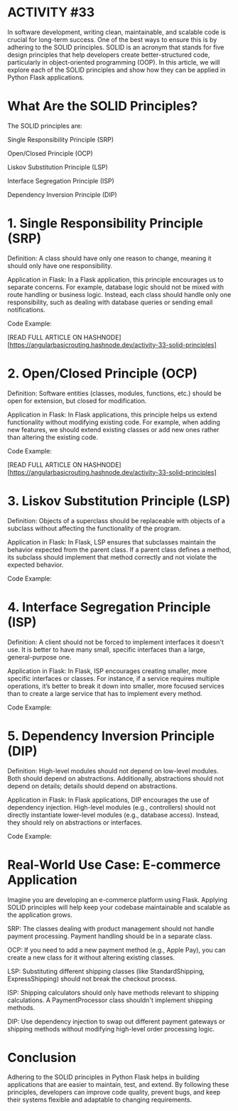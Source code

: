 # ACTIVITY #33
In software development, writing clean, maintainable, and scalable code is crucial for long-term success. One of the best ways to ensure this is by adhering to the SOLID principles. SOLID is an acronym that stands for five design principles that help developers create better-structured code, particularly in object-oriented programming (OOP). In this article, we will explore each of the SOLID principles and show how they can be applied in Python Flask applications.

# What Are the SOLID Principles?

The SOLID principles are:

Single Responsibility Principle (SRP)

Open/Closed Principle (OCP)

Liskov Substitution Principle (LSP)

Interface Segregation Principle (ISP)

Dependency Inversion Principle (DIP)

# 1. Single Responsibility Principle (SRP)

Definition: A class should have only one reason to change, meaning it should only have one responsibility.

Application in Flask: In a Flask application, this principle encourages us to separate concerns. For example, database logic should not be mixed with route handling or business logic. Instead, each class should handle only one responsibility, such as dealing with database queries or sending email notifications.

Code Example:

[READ FULL ARTICLE ON HASHNODE] [https://angularbasicrouting.hashnode.dev/activity-33-solid-principles]

# 2. Open/Closed Principle (OCP)

Definition: Software entities (classes, modules, functions, etc.) should be open for extension, but closed for modification.

Application in Flask: In Flask applications, this principle helps us extend functionality without modifying existing code. For example, when adding new features, we should extend existing classes or add new ones rather than altering the existing code.

Code Example:

[READ FULL ARTICLE ON HASHNODE] [https://angularbasicrouting.hashnode.dev/activity-33-solid-principles]

# 3. Liskov Substitution Principle (LSP)

Definition: Objects of a superclass should be replaceable with objects of a subclass without affecting the functionality of the program.

Application in Flask: In Flask, LSP ensures that subclasses maintain the behavior expected from the parent class. If a parent class defines a method, its subclass should implement that method correctly and not violate the expected behavior.

Code Example:


# 4. Interface Segregation Principle (ISP)

Definition: A client should not be forced to implement interfaces it doesn't use. It is better to have many small, specific interfaces than a large, general-purpose one.

Application in Flask: In Flask, ISP encourages creating smaller, more specific interfaces or classes. For instance, if a service requires multiple operations, it’s better to break it down into smaller, more focused services than to create a large service that has to implement every method.

Code Example:



# 5. Dependency Inversion Principle (DIP)

Definition: High-level modules should not depend on low-level modules. Both should depend on abstractions. Additionally, abstractions should not depend on details; details should depend on abstractions.

Application in Flask: In Flask applications, DIP encourages the use of dependency injection. High-level modules (e.g., controllers) should not directly instantiate lower-level modules (e.g., database access). Instead, they should rely on abstractions or interfaces.

Code Example:


# Real-World Use Case: E-commerce Application

Imagine you are developing an e-commerce platform using Flask. Applying SOLID principles will help keep your codebase maintainable and scalable as the application grows.

SRP: The classes dealing with product management should not handle payment processing. Payment handling should be in a separate class.

OCP: If you need to add a new payment method (e.g., Apple Pay), you can create a new class for it without altering existing classes.

LSP: Substituting different shipping classes (like StandardShipping, ExpressShipping) should not break the checkout process.

ISP: Shipping calculators should only have methods relevant to shipping calculations. A PaymentProcessor class shouldn't implement shipping methods.

DIP: Use dependency injection to swap out different payment gateways or shipping methods without modifying high-level order processing logic.

# Conclusion

Adhering to the SOLID principles in Python Flask helps in building applications that are easier to maintain, test, and extend. By following these principles, developers can improve code quality, prevent bugs, and keep their systems flexible and adaptable to changing requirements.
